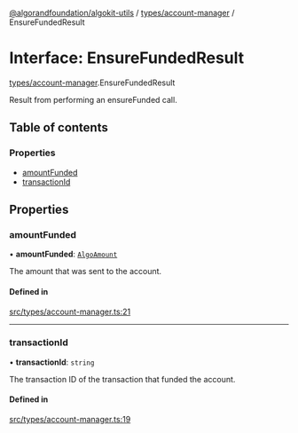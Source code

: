 [@algorandfoundation/algokit-utils](../README.md) / [types/account-manager](../modules/types_account_manager.md) / EnsureFundedResult

# Interface: EnsureFundedResult

[types/account-manager](../modules/types_account_manager.md).EnsureFundedResult

Result from performing an ensureFunded call.

## Table of contents

### Properties

- [amountFunded](types_account_manager.EnsureFundedResult.md#amountfunded)
- [transactionId](types_account_manager.EnsureFundedResult.md#transactionid)

## Properties

### amountFunded

• **amountFunded**: [`AlgoAmount`](../classes/types_amount.AlgoAmount.md)

The amount that was sent to the account.

#### Defined in

[src/types/account-manager.ts:21](https://github.com/algorandfoundation/algokit-utils-ts/blob/main/src/types/account-manager.ts#L21)

___

### transactionId

• **transactionId**: `string`

The transaction ID of the transaction that funded the account.

#### Defined in

[src/types/account-manager.ts:19](https://github.com/algorandfoundation/algokit-utils-ts/blob/main/src/types/account-manager.ts#L19)
